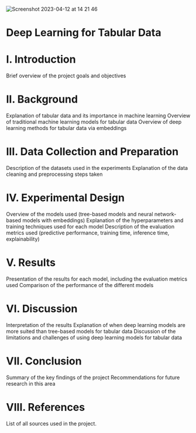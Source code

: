 ![Screenshot 2023-04-12 at 14 21 46](https://user-images.githubusercontent.com/70003800/232742782-77a1e677-d14b-4fc1-8ab4-ab8734d87c04.jpg)

# Deep Learning for Tabular Data

# I. Introduction

Brief overview of the project goals and objectives

# II. Background

Explanation of tabular data and its importance in machine learning
Overview of traditional machine learning models for tabular data
Overview of deep learning methods for tabular data via embeddings

# III. Data Collection and Preparation

Description of the datasets used in the experiments
Explanation of the data cleaning and preprocessing steps taken

# IV. Experimental Design

Overview of the models used (tree-based models and neural network-based models with embeddings)
Explanation of the hyperparameters and training techniques used for each model
Description of the evaluation metrics used (predictive performance, training time, inference time, explainability)

# V. Results

Presentation of the results for each model, including the evaluation metrics used
Comparison of the performance of the different models

# VI. Discussion

Interpretation of the results
Explanation of when deep learning models are more suited than tree-based models for tabular data
Discussion of the limitations and challenges of using deep learning models for tabular data

# VII. Conclusion

Summary of the key findings of the project
Recommendations for future research in this area

# VIII. References

List of all sources used in the project.

